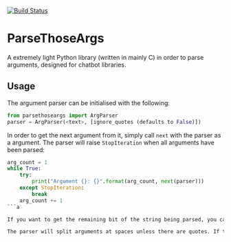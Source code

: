 [![Build Status](https://travis-ci.com/JakeMakesStuff/ParseThoseArgs.svg?branch=master)](https://travis-ci.com/JakeMakesStuff/ParseThoseArgs)

# ParseThoseArgs
A extremely light Python library (written in mainly C) in order to parse arguments, designed for chatbot libraries.

## Usage
The argument parser can be initialised with the following:
```python
from parsethoseargs import ArgParser
parser = ArgParser(<text>, [ignore_quotes (defaults to False)])
```

In order to get the next argument from it, simply call `next` with the parser as a argument. The parser will raise `StopIteration` when all arguments have been parsed:
```python
arg_count = 1
while True:
    try:
        print("Argument {}: {}".format(arg_count, next(parser)))
    except StopIteration:
        break
    arg_count += 1
```a

If you want to get the remaining bit of the string being parsed, you can use the property `parser.remaining`.

The parser will split arguments at spaces unless there are quotes. If there are quotes, it will include everything (including spaces) inside of them. If there is one quote, everything after it will be a argument.
